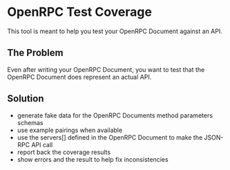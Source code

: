 # OpenRPC Test Coverage

This tool is meant to help you test your OpenRPC Document against an API.


## The Problem
Even after writing your OpenRPC Document, you want to test that the OpenRPC Document does represent an actual API.


## Solution

- generate fake data for the OpenRPC Documents method parameters schemas
- use example pairings when available
- use the servers[] defined in the OpenRPC Document to make the JSON-RPC API call
- report back the coverage results
- show errors and the result to help fix inconsistencies
